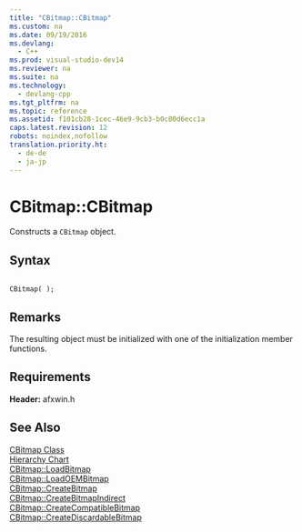 ```yaml
---
title: "CBitmap::CBitmap"
ms.custom: na
ms.date: 09/19/2016
ms.devlang: 
  - C++
ms.prod: visual-studio-dev14
ms.reviewer: na
ms.suite: na
ms.technology: 
  - devlang-cpp
ms.tgt_pltfrm: na
ms.topic: reference
ms.assetid: f101cb28-1cec-46e9-9cb3-b0c00d6ecc1a
caps.latest.revision: 12
robots: noindex,nofollow
translation.priority.ht: 
  - de-de
  - ja-jp
---
```

# CBitmap::CBitmap
Constructs a `CBitmap` object.  
  
## Syntax  
  
```  
  
CBitmap( );  
```  
  
## Remarks  
 The resulting object must be initialized with one of the initialization member functions.  
  
## Requirements  
 **Header:** afxwin.h  
  
## See Also  
 [CBitmap Class](../vs140/CBitmap-Class.md)   
 [Hierarchy Chart](../vs140/Hierarchy-Chart.md)   
 [CBitmap::LoadBitmap](../vs140/CBitmap--LoadBitmap.md)   
 [CBitmap::LoadOEMBitmap](../vs140/CBitmap--LoadOEMBitmap.md)   
 [CBitmap::CreateBitmap](../vs140/CBitmap--CreateBitmap.md)   
 [CBitmap::CreateBitmapIndirect](../vs140/CBitmap--CreateBitmapIndirect.md)   
 [CBitmap::CreateCompatibleBitmap](../vs140/CBitmap--CreateCompatibleBitmap.md)   
 [CBitmap::CreateDiscardableBitmap](../vs140/CBitmap--CreateDiscardableBitmap.md)